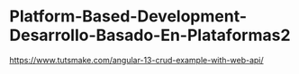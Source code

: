 # Platform-Based-Development-Desarrollo-Basado-En-Plataformas2
https://www.tutsmake.com/angular-13-crud-example-with-web-api/